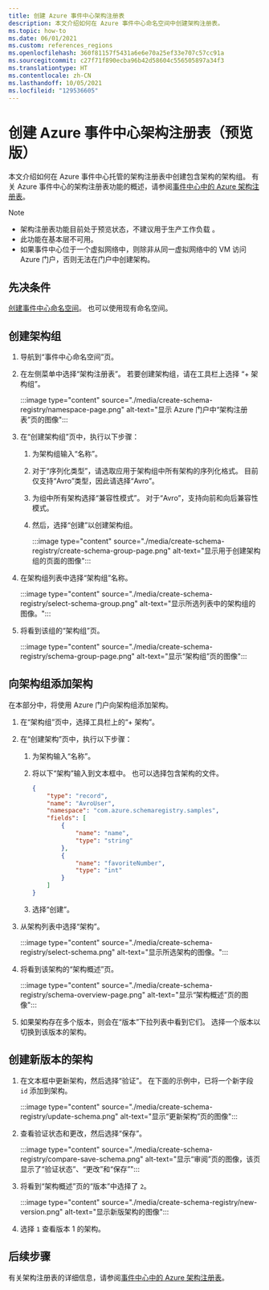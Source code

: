 ```yaml
---
title: 创建 Azure 事件中心架构注册表
description: 本文介绍如何在 Azure 事件中心命名空间中创建架构注册表。
ms.topic: how-to
ms.date: 06/01/2021
ms.custom: references_regions
ms.openlocfilehash: 360f81157f5431a6e6e70a25ef33e707c57cc91a
ms.sourcegitcommit: c27f71f890ecba96b42d58604c556505897a34f3
ms.translationtype: HT
ms.contentlocale: zh-CN
ms.lasthandoff: 10/05/2021
ms.locfileid: "129536605"
---
```

# <a name="create-an-azure-event-hubs-schema-registry--preview"></a>创建 Azure 事件中心架构注册表（预览版）
本文介绍如何在 Azure 事件中心托管的架构注册表中创建包含架构的架构组。 有关 Azure 事件中心的架构注册表功能的概述，请参阅[事件中心中的 Azure 架构注册表](schema-registry-overview.md)。

> [!NOTE]
> - 架构注册表功能目前处于预览状态，不建议用于生产工作负载 。
> - 此功能在基本层不可用。
> - 如果事件中心位于一个虚拟网络中，则除非从同一虚拟网络中的 VM 访问 Azure 门户，否则无法在门户中创建架构。 

## <a name="prerequisites"></a>先决条件
[创建事件中心命名空间](event-hubs-create.md#create-an-event-hubs-namespace)。 也可以使用现有命名空间。 

## <a name="create-a-schema-group"></a>创建架构组
1. 导航到“事件中心命名空间”页。 
1. 在左侧菜单中选择“架构注册表”。 若要创建架构组，请在工具栏上选择 “+ 架构组”。 

    :::image type="content" source="./media/create-schema-registry/namespace-page.png" alt-text="显示 Azure 门户中“架构注册表”页的图像":::
1. 在“创建架构组”页中，执行以下步骤：
    1. 为架构组输入“名称”。
    1. 对于“序列化类型”，请选取应用于架构组中所有架构的序列化格式。 目前仅支持“Avro”类型，因此请选择“Avro”。 
    1. 为组中所有架构选择“兼容性模式”。 对于“Avro”，支持向前和向后兼容性模式。 
    1. 然后，选择“创建”以创建架构组。 
    
        :::image type="content" source="./media/create-schema-registry/create-schema-group-page.png" alt-text="显示用于创建架构组的页面的图像":::
1. 在架构组列表中选择“架构组”名称。

    :::image type="content" source="./media/create-schema-registry/select-schema-group.png" alt-text="显示所选列表中的架构组的图像。":::    
1. 将看到该组的“架构组”页。

    :::image type="content" source="./media/create-schema-registry/schema-group-page.png" alt-text="显示“架构组”页的图像":::
    

## <a name="add-a-schema-to-the-schema-group"></a>向架构组添加架构
在本部分中，将使用 Azure 门户向架构组添加架构。 

1. 在“架构组”页中，选择工具栏上的“+ 架构”。 
1. 在“创建架构”页中，执行以下步骤：
    1. 为架构输入“名称”。
    1. 将以下“架构”输入到文本框中。 也可以选择包含架构的文件。
    
        ```json
        {
            "type": "record",
            "name": "AvroUser",
            "namespace": "com.azure.schemaregistry.samples",
            "fields": [
                {
                    "name": "name",
                    "type": "string"
                },
                {
                    "name": "favoriteNumber",
                    "type": "int"
                }
            ]
        }
        ```
    1. 选择“创建”。 
1. 从架构列表中选择“架构”。 

    :::image type="content" source="./media/create-schema-registry/select-schema.png" alt-text="显示所选架构的图像。":::
1. 将看到该架构的“架构概述”页。 

    :::image type="content" source="./media/create-schema-registry/schema-overview-page.png" alt-text="显示“架构概述”页的图像":::    
1. 如果架构存在多个版本，则会在“版本”下拉列表中看到它们。 选择一个版本以切换到该版本的架构。 

## <a name="create-a-new-version-of-schema"></a>创建新版本的架构

1. 在文本框中更新架构，然后选择“验证”。 在下面的示例中，已将一个新字段 `id` 添加到架构。 

    :::image type="content" source="./media/create-schema-registry/update-schema.png" alt-text="显示“更新架构”页的图像":::    
    
1. 查看验证状态和更改，然后选择“保存”。 

    :::image type="content" source="./media/create-schema-registry/compare-save-schema.png" alt-text="显示“审阅”页的图像，该页显示了“验证状态”、“更改”和“保存”":::     
1. 将看到“架构概述”页的“版本”中选择了 `2`。  

    :::image type="content" source="./media/create-schema-registry/new-version.png" alt-text="显示新版架构的图像":::    
1. 选择 `1` 查看版本 1 的架构。 


## <a name="next-steps"></a>后续步骤
有关架构注册表的详细信息，请参阅[事件中心中的 Azure 架构注册表](schema-registry-overview.md)。

